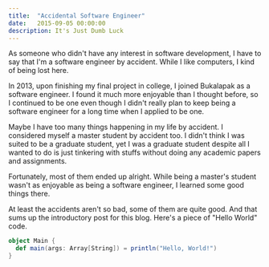 ```yaml
---
title:  "Accidental Software Engineer"
date:   2015-09-05 00:00:00
description: It's Just Dumb Luck
---
```


As someone who didn't have any interest in software development, I have to say that I'm a software engineer by accident. While I like computers, I kind of being lost here.

In 2013, upon finishing my final project in college, I joined Bukalapak as a software engineer. I found it much more enjoyable than I thought before, so I continued to be one even though I didn't really plan to keep being a software engineer for a long time when I applied to be one.

Maybe I have too many things happening in my life by accident. I considered myself a master student by accident too. I didn't think I was suited to be a graduate student, yet I was a graduate student despite all I wanted to do is just tinkering with stuffs without doing any academic papers and assignments.

Fortunately, most of them ended up alright. While being a master's student wasn't as enjoyable as being a software engineer, I learned some good things there.

At least the accidents aren't so bad, some of them are quite good. And that sums up the introductory post for this blog. Here's a piece of "Hello World" code.

```scala
object Main {
  def main(args: Array[String]) = println("Hello, World!")
}
```
